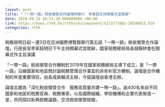 ```yaml
---
layout: post
title: "「一帶一路」税收徵管合作論壇明舉行　李家超主持開幕式並致辭"
date: 2024-09-23 16:51:38.000000000 +08:00
link: https://news.rthk.hk/rthk/ch/component/k2/1771682-20240923.htm
categories: rthk
---
```


税務局明日起一連3日在亞洲國際博覽館舉行第五屆「一帶一路」税收徵管合作論壇。行政長官李家超明日下午主持開幕式並致辭，國家税務總局局長胡靜林會在開幕式作主旨演講

「一帶一路」税收徵管合作機制於2019年在國家税務總局主導下成立，是「一帶一路」沿線國家和地區間討論税務管理合作事宜的非牟利官方機制。論壇是合作機制的年度重要項目，由各成員輪流主辦，今屆論壇由香港主辦。

論壇主題為「深化税收徵管合作　服務高質量共建一帶一路」。逾400名來自不同國家和地區的税務官員、税務專家，以及國際組織、學術機構和企業代表聚首一堂，共同探討新興税務議題，交流税收徵管經驗。
